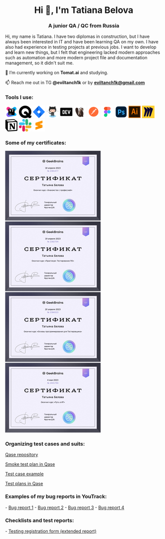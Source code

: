 <!--
**Eviltanch1k/Eviltanch1k** is a ✨ _special_ ✨ repository because its `README.md` (this file) appears on your GitHub profile.

### Hi there 👋
Here are some ideas to get you started:

- 🔭 I’m currently working on ...
- 🌱 I’m currently learning ...
- 👯 I’m looking to collaborate on ...
- 🤔 I’m looking for help with ...
- 💬 Ask me about ...
- 📫 How to reach me: ...
- 😄 Pronouns: ...
- ⚡ Fun fact: ...
-->


<h1 align="center">Hi 👋, I'm Tatiana Belova</h1>
<h3 align="center">A junior QA / QC from Russia</h3>

Hi, my name is Tatiana. I have two diplomas in construction, but I have always been interested in IT and have been learning QA on my own. I have also had experience in testing projects at previous jobs. I want to develop and learn new things, but I felt that engineering lacked modern approaches such as automation and more modern project file and documentation management, so it didn't suit me.

🔭 I’m currently working on **Tomat.ai** and studying.

📫 Reach me out in TG **@eviltanch1k** or by **eviltanch1k@gmail.com**

<h3 align="left">Tools I use:</h3>
<p align="left">
	<img src="https://github.com/Eviltanch1k/Eviltanch1k/blob/5acc950c4ed86ffdb330c90422a7e78d397ce3ac/design/youtrack.svg" alt="YouTrack" width="40" height="40"/>
	<img src="https://github.com/Eviltanch1k/Eviltanch1k/blob/5acc950c4ed86ffdb330c90422a7e78d397ce3ac/design/qase.svg" alt="Qase" width="40" height="40"/>
	<img src="https://github.com/Eviltanch1k/Eviltanch1k/blob/5acc950c4ed86ffdb330c90422a7e78d397ce3ac/design/jira.svg" alt="Jira" width="40" height="40"/>
	<img src="https://github.com/Eviltanch1k/Eviltanch1k/blob/5acc950c4ed86ffdb330c90422a7e78d397ce3ac/design/github.svg" alt="GitHub" width="40" height="40"/>
	<img src="https://github.com/Eviltanch1k/Eviltanch1k/blob/9d3a6406731d36e5881754ce42ccbe3368da26b8/design/devtools.svg" alt="DevTools" width="40" height="40"/>
	<img src="https://github.com/Eviltanch1k/Eviltanch1k/blob/5acc950c4ed86ffdb330c90422a7e78d397ce3ac/design/dbeaver.png" alt="DBeaver" width="40" height="40"/>
	<img src="https://github.com/Eviltanch1k/Eviltanch1k/blob/5acc950c4ed86ffdb330c90422a7e78d397ce3ac/design/postman.svg" alt="Postman" width="40" height="40"/>
	<img src="https://github.com/Eviltanch1k/Eviltanch1k/blob/5acc950c4ed86ffdb330c90422a7e78d397ce3ac/design/figma.svg" alt="Figma" width="40" height="40"/>
	<img src="https://github.com/Eviltanch1k/Eviltanch1k/blob/5acc950c4ed86ffdb330c90422a7e78d397ce3ac/design/photoshop.svg" alt="Adobe Photoshop" width="40" height="40"/>
	<img src="https://github.com/Eviltanch1k/Eviltanch1k/blob/5acc950c4ed86ffdb330c90422a7e78d397ce3ac/design/illustrator.svg" alt="Adobe Illustrator" width="40" height="40"/>
	<img src="https://github.com/Eviltanch1k/Eviltanch1k/blob/5acc950c4ed86ffdb330c90422a7e78d397ce3ac/design/miro.svg" alt="Miro" width="40" height="40"/>
	<img src="https://github.com/Eviltanch1k/Eviltanch1k/blob/5acc950c4ed86ffdb330c90422a7e78d397ce3ac/design/notion.svg" alt="Notion" width="40" height="40"/>
	<img src="https://github.com/Eviltanch1k/Eviltanch1k/blob/5acc950c4ed86ffdb330c90422a7e78d397ce3ac/design/slack.svg" alt="Slack" width="40" height="40"/>
	<img src="https://github.com/Eviltanch1k/Eviltanch1k/blob/5acc950c4ed86ffdb330c90422a7e78d397ce3ac/design/sublime.svg" alt="Sublime" width="40" height="40"/>
</p>

<h3 align="left">Some of my certificates:</h3>
<p align="left">
	<a href="https://github.com/Eviltanch1k/Eviltanch1k/blob/5acc950c4ed86ffdb330c90422a7e78d397ce3ac/certificates/9537339_2381477.ru.pdf" target="_blank" rel="noreferrer"> <img src="https://github.com/Eviltanch1k/Eviltanch1k/blob/da111863900d8649b4d4638516d8ae5dcb3ed577/certificates/9537339_2381477.ru.jpg" alt="figma" width="306" height="224"/> </a>
	<a href="https://github.com/Eviltanch1k/Eviltanch1k/blob/da111863900d8649b4d4638516d8ae5dcb3ed577/certificates/9537339_2382704.ru.pdf" target="_blank" rel="noreferrer"> <img src="https://github.com/Eviltanch1k/Eviltanch1k/blob/da111863900d8649b4d4638516d8ae5dcb3ed577/certificates/9537339_2382704.ru.jpg" alt="figma" width="306" height="224"/> </a>
	<a href="https://github.com/Eviltanch1k/Eviltanch1k/blob/da111863900d8649b4d4638516d8ae5dcb3ed577/certificates/9537339_2384323.ru.pdf" target="_blank" rel="noreferrer"> <img src="https://github.com/Eviltanch1k/Eviltanch1k/blob/da111863900d8649b4d4638516d8ae5dcb3ed577/certificates/9537339_2384323.ru.jpg" alt="figma" width="306" height="224"/> </a>
	<a href="https://github.com/Eviltanch1k/Eviltanch1k/blob/da111863900d8649b4d4638516d8ae5dcb3ed577/certificates/9537339_2401794.ru.pdf" target="_blank" rel="noreferrer"> <img src="https://github.com/Eviltanch1k/Eviltanch1k/blob/da111863900d8649b4d4638516d8ae5dcb3ed577/certificates/9537339_2401794.ru.jpg" alt="figma" width="306" height="224"/> </a>
</p>

<h3 align="left">Organizing test cases and suits:</h3>
	<p><a href="https://github.com/Eviltanch1k/Eviltanch1k/blob/89c1216170f7c355fb8466dff4341b884518b723/qase/qase-repository.png" target="_blank" rel="noreferrer">Qase repository</a></p>
	<p><a href="https://github.com/Eviltanch1k/Eviltanch1k/blob/89c1216170f7c355fb8466dff4341b884518b723/qase/qase-smoke-test-plan.png" target="_blank" rel="noreferrer">Smoke test plan in Qase</a></p>
	<p><a href="https://github.com/Eviltanch1k/Eviltanch1k/blob/89c1216170f7c355fb8466dff4341b884518b723/qase/qase-test-case.png" target="_blank" rel="noreferrer">Test case example</a></p>
	<p><a href="https://github.com/Eviltanch1k/Eviltanch1k/blob/89c1216170f7c355fb8466dff4341b884518b723/qase/qase-test-plans.png" target="_blank" rel="noreferrer">Test plans in Qase</a></p>

<h3 align="left">Examples of my bug reports in YouTrack:</h3>
	- <a href="https://github.com/Eviltanch1k/Eviltanch1k/blob/89c1216170f7c355fb8466dff4341b884518b723/bugs/youtrack-bug-example-1.png" target="_blank" rel="noreferrer">Bug report 1</a>
	- <a href="https://github.com/Eviltanch1k/Eviltanch1k/blob/89c1216170f7c355fb8466dff4341b884518b723/bugs/youtrack-bug-example-2.png" target="_blank" rel="noreferrer">Bug report 2</a>
	- <a href="https://github.com/Eviltanch1k/Eviltanch1k/blob/89c1216170f7c355fb8466dff4341b884518b723/bugs/youtrack-bug-example-3.png" target="_blank" rel="noreferrer">Bug report 3</a>
	- <a href="https://github.com/Eviltanch1k/Eviltanch1k/blob/89c1216170f7c355fb8466dff4341b884518b723/bugs/youtrack-bug-example-4.png" target="_blank" rel="noreferrer">Bug report 4</a>

<h3 align="left">Checklists and test reports:</h3>
	- <a href="https://github.com/Eviltanch1k/Eviltanch1k/blob/89c1216170f7c355fb8466dff4341b884518b723/tasks/test-task-1.pdf" target="_blank" rel="noreferrer">Testing registration form (extended report)</a>